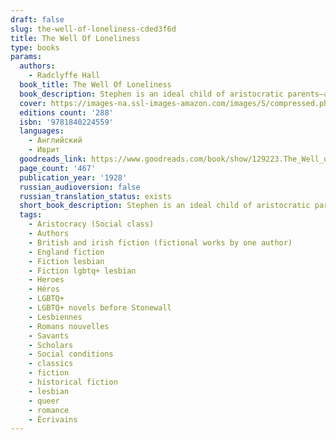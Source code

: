 ```yaml
---
draft: false
slug: the-well-of-loneliness-cded3f6d
title: The Well Of Loneliness
type: books
params:
  authors:
    - Radclyffe Hall
  book_title: The Well Of Loneliness
  book_description: Stephen is an ideal child of aristocratic parents—a fencer, a horse rider and a keen scholar. Stephen grows to be a war hero, a bestselling writer and a loyal, protective lover. But Stephen is a woman, and her lovers are women. As her ambitions drive her, and society confines her, Stephen is forced into desperate actions.The Well of Lonelinesswas banned for obscenity when published in 1928. It became an international bestseller, and for decades was the single most famous lesbian novel. It has influenced how love between women is understood, for the twentieth century and beyond.
  cover: https://images-na.ssl-images-amazon.com/images/S/compressed.photo.goodreads.com/books/1415588651i/129223.jpg
  editions count: '288'
  isbn: '9781840224559'
  languages:
    - Английский
    - Иврит
  goodreads_link: https://www.goodreads.com/book/show/129223.The_Well_of_Loneliness
  page_count: '467'
  publication_year: '1928'
  russian_audioversion: false
  russian_translation_status: exists
  short_book_description: Stephen is an ideal child of aristocratic parents—a fencer, a horse rider and a keen scholar. Stephen grows to be a war hero, a bestselling writer and a loyal, protective lover.
  tags:
    - Aristocracy (Social class)
    - Authors
    - British and irish fiction (fictional works by one author)
    - England fiction
    - Fiction lesbian
    - Fiction lgbtq+ lesbian
    - Heroes
    - Héros
    - LGBTQ+
    - LGBTQ+ novels before Stonewall
    - Lesbiennes
    - Romans nouvelles
    - Savants
    - Scholars
    - Social conditions
    - classics
    - fiction
    - historical fiction
    - lesbian
    - queer
    - romance
    - Écrivains
---
```

